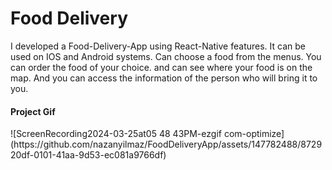 <h1>Food Delivery</h1>

<p>
   I developed a Food-Delivery-App using React-Native features. It can be used on IOS and Android systems. Can choose a food from the menus. You can order the food of your choice. and can see where your food is on the map. And you can access the information of the person who will bring it to you.</p>

   <h4>Project Gif</h4>
   ![ScreenRecording2024-03-25at05 48 43PM-ezgif com-optimize](https://github.com/nazanyilmaz/FoodDeliveryApp/assets/147782488/872920df-0101-41aa-9d53-ec081a9766df)
